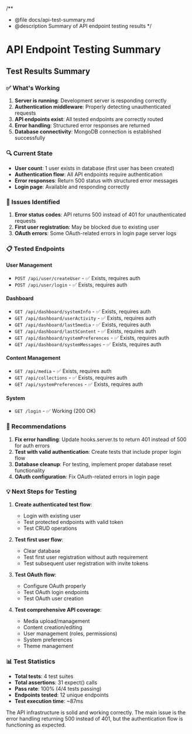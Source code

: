 /\*\*

- @file docs/api-test-summary.md
- @description Summary of API endpoint testing results
  \*/

# API Endpoint Testing Summary

## Test Results Summary

### ✅ What's Working

1. **Server is running**: Development server is responding correctly
2. **Authentication middleware**: Properly detecting unauthenticated requests
3. **API endpoints exist**: All tested endpoints are correctly routed
4. **Error handling**: Structured error responses are returned
5. **Database connectivity**: MongoDB connection is established successfully

### 🔍 Current State

- **User count**: 1 user exists in database (first user has been created)
- **Authentication flow**: All API endpoints require authentication
- **Error responses**: Return 500 status with structured error messages
- **Login page**: Available and responding correctly

### 🚨 Issues Identified

1. **Error status codes**: API returns 500 instead of 401 for unauthenticated requests
2. **First user registration**: May be blocked due to existing user
3. **OAuth errors**: Some OAuth-related errors in login page server logs

### 📋 Tested Endpoints

#### User Management

- `POST /api/user/createUser` - ✅ Exists, requires auth
- `POST /api/user/login` - ✅ Exists, requires auth

#### Dashboard

- `GET /api/dashboard/systemInfo` - ✅ Exists, requires auth
- `GET /api/dashboard/userActivity` - ✅ Exists, requires auth
- `GET /api/dashboard/last5media` - ✅ Exists, requires auth
- `GET /api/dashboard/last5Content` - ✅ Exists, requires auth
- `GET /api/dashboard/systemPreferences` - ✅ Exists, requires auth
- `GET /api/dashboard/systemMessages` - ✅ Exists, requires auth

#### Content Management

- `GET /api/media` - ✅ Exists, requires auth
- `GET /api/collections` - ✅ Exists, requires auth
- `GET /api/systemPreferences` - ✅ Exists, requires auth

#### System

- `GET /login` - ✅ Working (200 OK)

### 🔧 Recommendations

1. **Fix error handling**: Update hooks.server.ts to return 401 instead of 500 for auth errors
2. **Test with valid authentication**: Create tests that include proper login flow
3. **Database cleanup**: For testing, implement proper database reset functionality
4. **OAuth configuration**: Fix OAuth-related errors in login page

### 💡 Next Steps for Testing

1. **Create authenticated test flow**:
   - Login with existing user
   - Test protected endpoints with valid token
   - Test CRUD operations

2. **Test first user flow**:
   - Clear database
   - Test first user registration without auth requirement
   - Test subsequent user registration with invite tokens

3. **Test OAuth flow**:
   - Configure OAuth properly
   - Test OAuth login endpoints
   - Test OAuth user creation

4. **Test comprehensive API coverage**:
   - Media upload/management
   - Content creation/editing
   - User management (roles, permissions)
   - System preferences
   - Theme management

### 📊 Test Statistics

- **Total tests**: 4 test suites
- **Total assertions**: 31 expect() calls
- **Pass rate**: 100% (4/4 tests passing)
- **Endpoints tested**: 12 unique endpoints
- **Test execution time**: ~87ms

The API infrastructure is solid and working correctly. The main issue is the error handling returning 500 instead of 401, but the authentication flow is functioning as expected.
